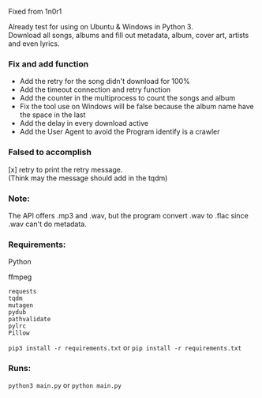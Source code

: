 Fixed from 1n0r1

Already test for using on Ubuntu & Windows in Python 3.  
Download all songs, albums and fill out metadata, album, cover art, artists and even lyrics.  

### Fix and add function

- Add the retry for the song didn't download for 100%
- Add the timeout connection and retry function
- Add the counter in the multiprocess to count the songs and album
- Fix the tool use on Windows will be false because the album name have the space in the last
- Add the delay in every download active
- Add the User Agent to avoid the Program identify is a crawler

### Falsed to accomplish

[x] retry to print the retry message.  
(Think may the message should add in the tqdm) 

### Note:

The API offers .mp3 and .wav, but the program convert .wav to .flac since .wav can't do metadata.

### Requirements:

Python

ffmpeg

```
requests
tqdm
mutagen
pydub
pathvalidate
pylrc
Pillow
```

```pip3 install -r requirements.txt``` or ```pip install -r requirements.txt```

### Runs:

```python3 main.py``` or ```python main.py```
